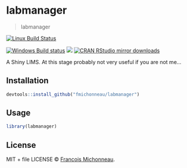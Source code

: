 


# labmanager

> labmanager

[![Linux Build Status](https://travis-ci.org/fmichonneau/labmanager.svg?branch=master)](https://travis-ci.org/fmichonneau/labmanager)

[![Windows Build status](https://ci.appveyor.com/api/projects/status/github/fmichonneau/labmanager?svg=true)](https://ci.appveyor.com/project/fmichonneau/labmanager)
[![](http://www.r-pkg.org/badges/version/labmanager)](http://www.r-pkg.org/pkg/labmanager)
[![CRAN RStudio mirror downloads](http://cranlogs.r-pkg.org/badges/labmanager)](http://www.r-pkg.org/pkg/labmanager)


A Shiny LIMS. At this stage probably not very useful if you are not me...

## Installation


```r
devtools::install_github("fmichonneau/labmanager")
```

## Usage


```r
library(labmanager)
```

## License

MIT + file LICENSE © [Francois Michonneau](https://github.com/fmichonneau).
